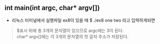 ## int main(int argc, char* argv[])
- 리눅스 터미널에서 실행파일 ex8이 있을 때 $ ./ex8 one two 라고 입력하게되면
>
> $표시 뒤에 총 3개의 문자열이 있으므로 argc애는 3이 된다.<br> 
> char* argv[]에는 각 3개의 문자열의 첫 글자 주소가 저장된다.
>
